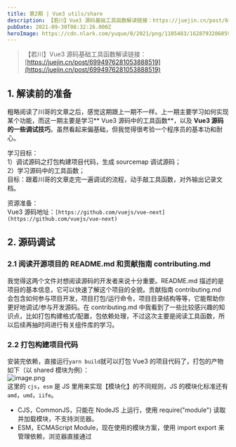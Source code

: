 ```yaml
---
title: 第2期 | Vue3 utils/share
description: 【若川】Vue3 源码基础工具函数解读链接：https://juejin.cn/post/69949762810538885191. 解读前的准备粗略阅读了川哥的文章之后，感觉这期跟上一期不一样。上一期主要学习如何实现某个功能，而这一期主要是学习 Vue3 源码中的工具函数，以及 Vue3 源...
pubDate: 2021-09-30T08:32:26.000Z
heroImage: https://cdn.nlark.com/yuque/0/2021/png/1105483/1628793206059-88db200c-4bb0-4a51-9165-49db6e9f077d.png
---
```


> 【若川】Vue3 源码基础工具函数解读链接：[https://juejin.cn/post/6994976281053888519](https://juejin.cn/post/6994976281053888519)


## 1. 解读前的准备
粗略阅读了川哥的文章之后，感觉这期跟上一期不一样。上一期主要学习如何实现某个功能，而这一期主要是学习** Vue3 源码中的工具函数**，以及 **Vue3 源码的一些调试技巧**。虽然看起来偏基础，但我觉得很考验一个程序员的基本功和耐心。

学习目标：<br />1）调试源码之打包构建项目代码，生成 sourcemap 调试源码；<br />2）学习源码中的工具函数；<br />目标：跟着川哥的文章走完一遍调试的流程，动手敲工具函数，对外输出记录文档。

资源准备：<br />Vue3 源码地址：`[https://github.com/vuejs/vue-next](https://github.com/vuejs/vue-next)`


## 2. 源码调试

### 2.1 阅读开源项目的 README.md 和贡献指南 contributing.md
我觉得这两个文件对想阅读源码的开发者来说十分重要。README.md 描述的是项目的基本信息，它可以快速了解这个项目的全貌。贡献指南 contributing.md 会包含如何参与项目开发，项目打包/运行命令，项目目录结构等等，它能帮助你更好地调试/参与开发源码。在 contributing.md 中我看到了一些比较感兴趣的知识点，比如打包构建格式/配置，包依赖处理，不过这次主要是阅读工具函数，所以后续再抽时间进行有关组件库的学习。

### 2.2 打包构建项目代码
安装完依赖，直接运行`yarn build`就可以打包 Vue3 的项目代码了，打包的产物如下（以 shared 模块为例）：<br />![image.png](https://cdn.nlark.com/yuque/0/2021/png/1105483/1628793206059-88db200c-4bb0-4a51-9165-49db6e9f077d.png#height=103&id=uac79ae41&originHeight=103&originWidth=264&originalType=binary&ratio=1&rotation=0&showTitle=false&size=3617&status=done&style=none&title=&width=264)<br />这里的 `cjs`，`esm` 是 JS 里用来实现【模块化】的不同规则，JS 的模块化标准还有 `amd`，`umd`，`iife`。

- CJS，CommonJS，只能在 NodeJS 上运行，使用 require("module") 读取并加载模块，不支持浏览器。
- ESM，ECMAScript Module，现在使用的模块方案，使用 import export 来管理依赖，浏览器直接通过 <script type="module"> 即可使用该写法。NodeJS 可以通过使用 mjs 后缀或者在 package.json 添加 "type": "module" 来使用。

### 2.3 生成 sourcemap 调试 vue-next 源码
在贡献指南 contributing.md 文件中描述了如何生成 sourcemap 文件：添加【--sourcemap】参数即可。
```javascript
node scripts/dev.js --sourcemap
```
packages/vue/dist/vue.global.js.map 就是 sourcemap 文件了。<br />sourcemap 是一个信息文件，里面储存着位置信息，转换后的代码的每一个位置，所对应的转换前的位置。有了它，出错的时候，出错工具将直接显示原始代码，而不是转换后的代码，方便调试。


## 3. 工具函数（TS 版）

### 3.1 babelParserDefaultPlugins：babel 解析默认插件
```typescript
/**
 * List of @babel/parser plugins that are used for template expression
 * transforms and SFC script transforms. By default we enable proposals slated
 * for ES2020. This will need to be updated as the spec moves forward.
 * Full list at https://babeljs.io/docs/en/next/babel-parser#plugins
 */
const babelParserDefaultPlugins = [
  'bigInt',
  'optionalChaining',
  'nullishCoalescingOperator'
] as const
```
它定义了三个默认插件， `as const` 这个语法叫 [const 断言](https://www.typescriptlang.org/docs/handbook/release-notes/typescript-3-4.html#const-assertions)，它可以创建完整的 readonly 对象（只读状态），编译器可以通过 as const 推断出可用于的最具体的表达类型。


### 3.2 EMPTY_OBJ：空对象，EMPTY_ARR：空数组
```typescript
export const EMPTY_OBJ: { readonly [key: string]: any } = __DEV__
  ? Object.freeze({})
  : {}

export const EMPTY_ARR = __DEV__ ? Object.freeze([]) : []
```
Object.freeze 冻结对象，不可修改对象的最外层，这样的写法可以降低在开发过程中发生错误。<br />__DEV__  是一个环境变量，为了避免在生产环境报错，生产环境使用的还是 {} 和 []。


### 3.3 NOOP：空函数
```typescript
export const NOOP = () => {}
```


### 3.4 NO：永远返回 false 的函数
```typescript
export const NO = () => false
```


### 3.5 isOn：判断字符串是否以 on 开头，并且 on 后首字母是非小写字母
```typescript
const onRE = /^on[^a-z]/
export const isOn = (key: string) => onRE.test(key)
```
【^】符号在开头，表示是指【以什么开头】，在其他地方是指【非】。与之相反的是：【$】符合在结尾，则表示是以什么结尾。<br />日常开发中我们也经常会用到正则判断，可以收集起来，积累的数量多了就不用每次都去搜索了😉。


### 3.6 isModelListener：监听器
```typescript
export const isModelListener = (key: string) => key.startsWith('onUpdate:')
```
判断字符串是不是以【onUpdate:】开头


### 3.7 extend：合并对象
```typescript
export const extend = Object.assign
```
其实 extend 就是 [Object.assign](https://developer.mozilla.org/zh-CN/docs/Web/JavaScript/Reference/Global_Objects/Object/assign)，用于将所有可枚举属性的值从一个或多个源对象分配到目标对象。


### 3.8  remove：移除数组的一项
```typescript
export const remove = <T>(arr: T[], el: T) => {
  const i = arr.indexOf(el)
  if (i > -1) {
    arr.splice(i, 1)
  }
}
```
看源码的实现很好理解，传入一个数组和一个元素，判断元素是否存在在数组中，如果存在将其删除。<br />川哥的文章里有说到，splice 是一个很耗性能的方法，删除数组中的一项，其他元素都要移动位置。**所以在考虑性能的情况下，可以将删除的元素设为 null，在使用执行时为 null 的不执行，也可达到相同的效果**。


### 3.9 hasOwn：判断一个属性是否属于某个对象
```typescript
const hasOwnProperty = Object.prototype.hasOwnProperty
export const hasOwn = (
  val: object,
  key: string | symbol
): key is keyof typeof val => hasOwnProperty.call(val, key)
```
函数本身很好理解，利用原型的 API：hasOwnProperty 来判断 key 是否是 obj 本身的属性。<br />但【key is keyof typeof val】可能会有些迷惑，这里包含了三个 typescript 的语法，意思是函数返回的 key 是 属于 val 对象的键的联合类型。

- 【is】关键字：它被称为类型谓词，用来判断一个变量属于某个接口或类型，比如：
```typescript
const isNumber = (val: unknown): val is number => typeof val === 'number'
const isString = (val: unknown): val is string => typeof val === 'string'
```

- 【keyof】关键字：用于获取某种类型的所有键，其返回类型是联合类型，比如：
```typescript
interface Person {
    name: string;
    age: number;
}
type K = keyof Person; // "name" | "age"
```

- 【typeof】关键字：js 中的 typeof 只能获取几种类型，而在 ts 中 typeof 用来获取一个变量声明或对象的类型，比如：
```typescript
interface Person {
  name: string;
  age: number;
}

const sem: Person = { name: 'semlinker', age: 30 };
type Sem = typeof sem; // -> Person
```


### 3.10 判断是否某种类型
```typescript
// 判断数组
export const isArray = Array.isArray

// 对象转字符串
export const objectToString = Object.prototype.toString
export const toTypeString = (value: unknown): string =>
  objectToString.call(value)

// 判断是否 Map 对象
export const isMap = (val: unknown): val is Map<any, any> =>
  toTypeString(val) === '[object Map]'

// 判断是否 Set 对象
export const isSet = (val: unknown): val is Set<any> =>
  toTypeString(val) === '[object Set]'

// 判断是否 Date 对象
export const isDate = (val: unknown): val is Date => val instanceof Date

// 判断是否函数
export const isFunction = (val: unknown): val is Function =>
  typeof val === 'function'

// 判断是否字符串
export const isString = (val: unknown): val is string => typeof val === 'string'

// 判断是否 Symbol
export const isSymbol = (val: unknown): val is symbol => typeof val === 'symbol'

// 判断是否对象（不包括 null）
export const isObject = (val: unknown): val is Record<any, any> =>
  val !== null && typeof val === 'object'

// 判断是否 Promise
export const isPromise = <T = any>(val: unknown): val is Promise<T> => {
  return isObject(val) && isFunction(val.then) && isFunction(val.catch)
}
```


### 3.11 toRawType：对象转字符串，截取后第八位到倒数第二位。
```typescript
export const toRawType = (value: unknown): string => {
  // extract "RawType" from strings like "[object RawType]"
  return toTypeString(value).slice(8, -1)
}
```
可以截取到 String Array 等这些类型，这个函数可以用来做类型判断。


### 3.12  isPlainObject：判断是否纯粹的对象
```typescript
export const isPlainObject = (val: unknown): val is object =>
  toTypeString(val) === '[object Object]'
```


### 3.13 isIntegerKey：判断是不是数字型的字符串 key 值
```typescript
export const isIntegerKey = (key: unknown) =>
  isString(key) &&
  key !== 'NaN' &&
  key[0] !== '-' &&
  '' + parseInt(key, 10) === key
```
第一步先判断 key 是否是字符串类型（作为 key 值有两种类型，string 和 symbol），第二步排除 NaN 值，第三步排除 - 值（排除负数），第四步将 key 转换成数字再隐式转换为字符串，与原 key 对比。


### 3.14 isReservedProp：判断该属性是否为保留属性
```typescript
/**
 * Make a map and return a function for checking if a key
 * is in that map.
 * IMPORTANT: all calls of this function must be prefixed with
 * \/\*#\_\_PURE\_\_\*\/
 * So that rollup can tree-shake them if necessary.
 */
export function makeMap(
  str: string,
  expectsLowerCase?: boolean
): (key: string) => boolean {
  const map: Record<string, boolean> = Object.create(null)
  const list: Array<string> = str.split(',')
  for (let i = 0; i < list.length; i++) {
    map[list[i]] = true
  }
  return expectsLowerCase ? val => !!map[val.toLowerCase()] : val => !!map[val]
}

export const isReservedProp = /*#__PURE__*/ makeMap(
  // the leading comma is intentional so empty string "" is also included
  ',key,ref,' +
    'onVnodeBeforeMount,onVnodeMounted,' +
    'onVnodeBeforeUpdate,onVnodeUpdated,' +
    'onVnodeBeforeUnmount,onVnodeUnmounted'
)

// 使用：
isReservedProp("key") // true
isReservedProp("test") // false
isReservedProp("") // true
```
如何解读这个函数？先看 makeMap，它传入一个字符串，将这个字符串转换成数组，并循环赋值 key 給一个空对象map，然后返回一个包含参数 val 的闭包用来检查 val 是否是存在在字符串中。<br />isReservedProp("key") 其实就相当于 makeMap(str)("key")。


### 3.15 cacheStringFunction 缓存字符串的函数
```typescript
const cacheStringFunction = <T extends (str: string) => string>(fn: T): T => {
  const cache: Record<string, string> = Object.create(null)
  return ((str: string) => {
    const hit = cache[str]
    return hit || (cache[str] = fn(str))
  }) as any
}

// 使用例子：
// "-"连字符转小驼峰
// \w：0-9a-zA-Z_，表示由数字，大小写字母和下划线组成
const camelizeRE = /-(\w)/g
export const camelize = cacheStringFunction((str: string): string => {
  return str.replace(camelizeRE, (_, c) => (c ? c.toUpperCase() : ''))
})
camelize("text-node") // "textNode"

// 大写字母转"-"连字符
// \B 是指 非 \B 单词边界。
const hyphenateRE = /\B([A-Z])/g;
const hyphenate = cacheStringFunction((str) => str.replace(hyphenateRE, '-$1').toLowerCase());
hyphenate("WordPress") // "word-press"

// 首字母转大写
const capitalize = cacheStringFunction(
  (str: string) => str.charAt(0).toUpperCase() + str.slice(1)
)
const toHandlerKey = cacheStringFunction((str) => (str ? `on${capitalize(str)}` : ``));
toHandlerKey('click') // "onClick"
```
这个函数和上面 makeMap 函数类似，传入一个 fn 参数，返回一个包含参数 str 的闭包，将这个 str 字符串作为 key 赋值给一个空对象 cache，闭包返回 cache[str] || (cache[str] = fn(str))。<br />【cache[str] || (cache[str] = fn(str))】的意思是，如果 cache 有缓存到 str 这个 key，直接返回对应的值，否则，先调用 fn(str)，再赋值给 cache[str]，这样可以将需要经过 fn 函数处理的字符串缓存起来，避免多次重复处理字符串。


### 3.16 hasChanged：判断值是否有变化
```typescript
const hasChanged = (value: any, oldValue: any): boolean =>
  !Object.is(value, oldValue)
```
Object.is 方法判断两个值是否为同一个值。


### 3.17  invokeArrayFns：执行数组里的函数
```typescript
export const invokeArrayFns = (fns: Function[], arg?: any) => {
  for (let i = 0; i < fns.length; i++) {
    fns[i](arg)
  }
}
```
这种写法方便统一执行多个函数。


### 3.18 def：定义一个不可枚举的对象
```typescript
export const def = (obj: object, key: string | symbol, value: any) => {
  Object.defineProperty(obj, key, {
    configurable: true,
    enumerable: false,
    value
  })
}
```
Object.defineProperty，语法：_Object.defineProperty(obj, prop, descriptor)_，它是一个非常重要的 API，经常会在源码中看见它。
> 在 ES3 中，除了一些内置属性（如：Math.PI），对象所有的属性在任何时候都可以被[修改、插入、删除。
> 在ES5 中，我们可以设置属性是否可以被改变或是被删除——在这之前，它是内置属性的特权。
> ES5 中引入了**属性描述符**的概念，我们可以通过它对所定义的属性有更大的控制权，这些**属性描述符**（特性）包括：<br />value —— 获取属性时所返回的值。<br />writable —— 该属性是否可写。<br />enumerable —— 该属性在 for in 循环中是否会被枚举。<br />configurable —— 该属性是否可被删除。<br />set() —— 该属性的更新操作所调用的函数。<br />get() —— 获取属性值时所调用的函数。
> 另外，**数据描述符**（其中属性为：enumerable，configurable，value，writable）与**存取描述符**（其中属性为enumerable，configurable，set()，get()）之间是有互斥关系的。在定义了set()和get()之后，描述符会认为存取操作已被定义了，其中再定义 value 和 writable 会**引起错误**。



### 3.19 toNumber：转数字
```typescript
  export const toNumber = (val: any): any => {
    const n = parseFloat(val)
    return isNaN(n) ? val : n
  }
```


### 3.20 getGlobalThis：全局对象
```typescript
let _globalThis: any
export const getGlobalThis = (): any => {
  return (
    _globalThis ||
    (_globalThis =
      typeof globalThis !== 'undefined'
        ? globalThis
        : typeof self !== 'undefined'
        ? self
        : typeof window !== 'undefined'
        ? window
        : typeof global !== 'undefined'
        ? global
        : {})
  )
}
```
第一次调用这个函数时，_globalThis 肯定为 "undefined"，接着执行【||】后的语句。

1. `typeof globalThis !== 'undefined'` 如果 globalThis 不是 undefined，返回 globalThis：[MDN globalThis](https://link.juejin.cn/?target=https%3A%2F%2Fdeveloper.mozilla.org%2Fzh-CN%2Fdocs%2FWeb%2FJavaScript%2FReference%2FGlobal_Objects%2FglobalThis)。否则 ->
2. `typeof self !== 'undefined'` 如果 self 不是 undefined，返回 self。否则 ->
3. `typeof window !== 'undefined'` 如果 window 不是 undefined，返回 widow。否则 ->
4. `typeof global !== 'undefined'` 如果 global 不是 undefined，返回 global。否则 ->
5. 返回 {}

第二次调用这个函数，就直接返回 _globalThis，不需要第二次继续判断了👍

## 4. 感想

- 很多工具函数可以通过做缓存以达到优化性能的目的
- [Object 对象 API 解析](https://mp.weixin.qq.com/s/Y3nL3GPcxiqb3zK6pEuycg) 无论什么时候都不过时，适合反复阅读，加深对 Object 的理解
- 工作中如果有用到类似的工具函数，可参考这些写法
- 学习了一些 typescript 不太常见的语法： 【! 非空断言操作符】【?? 空值合并运算符】
- 生成 sourcemap 调试 ts 代码
